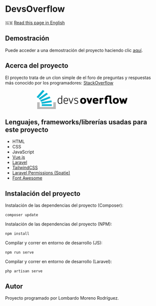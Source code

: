 # DevsOverflow

🇬🇧 [Read this page in English](https://github.com/LombardoCode/DevsOverflow/tree/master/README/README.en.md)

## Demostración
Puede acceder a una demostración del proyecto haciendo clic [aquí](http://devsoverflow.atwebpages.com/).

## Acerca del proyecto
El proyecto trata de un clon simple de el foro de preguntas y respuestas más conocido por los programadores: [StackOverflow](https://stackoverflow.com/)

<a href="http://devsoverflow.atwebpages.com/" title="DevsOverflow" style="display: block; display: flex; justify-content: center;"><img src="https://raw.githubusercontent.com/LombardoCode/DevsOverflow/e58918f116b1be0a38db1955ef5faa63e427dffa/public/svg/devsoverflow.svg" width="300"></a>

## Lenguajes, frameworks/librerías usadas para este proyecto
- HTML
- CSS
- JavaScript
- [Vue.js](https://vuejs.org/)
- [Laravel](https://laravel.com/)
- [TailwindCSS](https://tailwindcss.com/)
- [Laravel Permissions (Spatie)](https://spatie.be/docs/laravel-permission/v5/introduction)
- [Font Awesome](https://fontawesome.com/)


## Instalación del proyecto
Instalación de las dependencias del proyecto (Composer):
```
composer update
```

Instalación de las dependencias del proyecto (NPM):
```
npm install
```

Compilar y correr en entorno de desarrollo (JS):
```
npm run serve
```

Compilar y correr en entorno de desarrollo (Laravel):
```
php artisan serve
```

## Autor
Proyecto programado por Lombardo Moreno Rodríguez.

